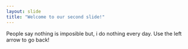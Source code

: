 ```yaml
---
layout: slide
title: "Welcome to our second slide!"
---
```

People say nothing is imposible but, i do nothing every day.
Use the left arrow to go back!

